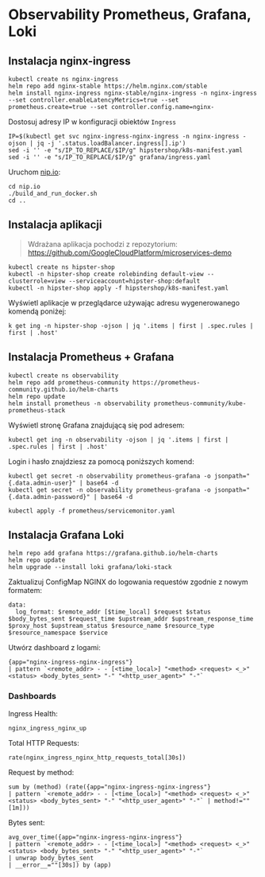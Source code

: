 # Observability Prometheus, Grafana, Loki

## Instalacja nginx-ingress

```shell
kubectl create ns nginx-ingress
helm repo add nginx-stable https://helm.nginx.com/stable
helm install nginx-ingress nginx-stable/nginx-ingress -n nginx-ingress --set controller.enableLatencyMetrics=true --set prometheus.create=true --set controller.config.name=nginx-
```

Dostosuj adresy IP w konfiguracji obiektów `Ingress`

```shell
IP=$(kubectl get svc nginx-ingress-nginx-ingress -n nginx-ingress -ojson | jq -j '.status.loadBalancer.ingress[].ip')
sed -i '' -e "s/IP_TO_REPLACE/$IP/g" hipstershop/k8s-manifest.yaml
sed -i '' -e "s/IP_TO_REPLACE/$IP/g" grafana/ingress.yaml
```

Uruchom [nip.io](https://nip.io/):

```shell
cd nip.io
./build_and_run_docker.sh
cd ..
```

## Instalacja aplikacji

> Wdrażana aplikacja pochodzi z repozytorium: https://github.com/GoogleCloudPlatform/microservices-demo

```shell
kubectl create ns hipster-shop
kubectl -n hipster-shop create rolebinding default-view --clusterrole=view --serviceaccount=hipster-shop:default
kubectl -n hipster-shop apply -f hipstershop/k8s-manifest.yaml
```

Wyświetl aplikacje w przeglądarce używając adresu wygenerowanego komendą poniżej:

```
k get ing -n hipster-shop -ojson | jq '.items | first | .spec.rules | first | .host'
```

## Instalacja Prometheus + Grafana

```shell
kubectl create ns observability
helm repo add prometheus-community https://prometheus-community.github.io/helm-charts
helm repo update
helm install prometheus -n observability prometheus-community/kube-prometheus-stack
```

Wyświetl stronę Grafana znajdującą się pod adresem:

```shell
kubectl get ing -n observability -ojson | jq '.items | first | .spec.rules | first | .host'
```

Login i hasło znajdziesz za pomocą poniższych komend:

```shell
kubectl get secret -n observability prometheus-grafana -o jsonpath="{.data.admin-user}" | base64 -d
kubectl get secret -n observability prometheus-grafana -o jsonpath="{.data.admin-password}" | base64 -d
```

```shell
kubectl apply -f prometheus/servicemonitor.yaml
```

## Instalacja Grafana Loki

```shell
helm repo add grafana https://grafana.github.io/helm-charts
helm repo update
helm upgrade --install loki grafana/loki-stack
```

Zaktualizuj ConfigMap NGINX do logowania requestów zgodnie z nowym formatem:

```shell
data:
  log_format: $remote_addr [$time_local] $request $status $body_bytes_sent $request_time $upstream_addr $upstream_response_time $proxy_host $upstream_status $resource_name $resource_type $resource_namespace $service
```

Utwórz dashboard z logami:

```shell
{app="nginx-ingress-nginx-ingress"}
| pattern `<remote_addr> - - [<time_local>] "<method> <request> <_>" <status> <body_bytes_sent> "-" "<http_user_agent>" "-"`
```

### Dashboards

Ingress Health:

```shell
nginx_ingress_nginx_up
```

Total HTTP Requests:

```shell
rate(nginx_ingress_nginx_http_requests_total[30s])
```

Request by method:

```shell
sum by (method) (rate({app="nginx-ingress-nginx-ingress"}
| pattern `<remote_addr> - - [<time_local>] "<method> <request> <_>" <status> <body_bytes_sent> "-" "<http_user_agent>" "-"` | method!="" [1m]))
```

Bytes sent:

```shell
avg_over_time({app="nginx-ingress-nginx-ingress"}
| pattern `<remote_addr> - - [<time_local>] "<method> <request> <_>" <status> <body_bytes_sent> "-" "<http_user_agent>" "-"`
| unwrap body_bytes_sent
| __error__=""[30s]) by (app)

```